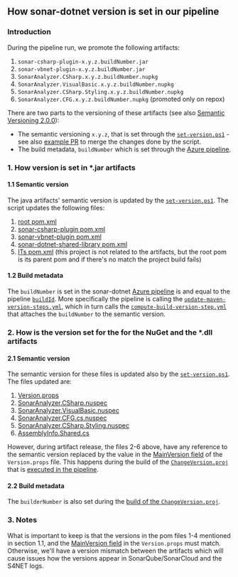 ## How sonar-dotnet version is set in our pipeline

### Introduction

During the pipeline run, we promote the following artifacts:

1. `sonar-csharp-plugin-x.y.z.buildNumber.jar`
1. `sonar-vbnet-plugin-x.y.z.buildNumber.jar`
1. `SonarAnalyzer.CSharp.x.y.z.buildNumber.nupkg`
1. `SonarAnalyzer.VisualBasic.x.y.z.buildNumber.nupkg`
1. `SonarAnalyzer.CSharp.Styling.x.y.z.buildNumber.nupkg`
1. `SonarAnalyzer.CFG.x.y.z.buildNumber.nupkg` (promoted only on repox)

There are two parts to the versioning of these artifacts (see also [Semantic Versioning 2.0.0](https://semver.org/)):
 - The semantic versioning `x.y.z`, that is set through the [`set-version.ps1`](./set-version.ps1) - see also [example PR](https://github.com/SonarSource/sonar-dotnet/pull/9194) to merge the changes done by the script.
 - The build metadata, `buildNumber` which is set through the [Azure pipeline](../../azure-pipelines.yml).

### 1. How version is set in *.jar artifacts

#### 1.1 Semantic version
The java artifacts' semantic version is updated by the [`set-version.ps1`](./set-version.ps1). The script updates the following files:
1.  [root pom.xml](../../pom.xml)
2.  [sonar-csharp-plugin pom.xml](../../sonar-csharp-plugin/pom.xml)
3.  [sonar-vbnet-plugin pom.xml](../../sonar-vbnet-plugin//pom.xml)
4.  [sonar-dotnet-shared-library pom.xml](../../sonar-dotnet-shared-library/pom.xml)
5.  [ITs pom.xml](../../its/pom.xml) (this project is not related to the artifacts, but the root pom is its parent pom and if there's no match the project build fails)

#### 1.2 Build metadata
The `buildNumber` is set in the sonar-dotnet [Azure pipeline](https://github.com/SonarSource/sonar-dotnet/blob/a998f32eac72c7b6b4562935ffb8d423c6ebf936/azure-pipelines.yml#L504) is and equal to the pipeline [`buildId`](https://learn.microsoft.com/en-us/azure/devops/pipelines/process/run-number?view=azure-devops&tabs=yaml#tokens). More specifically the pipeline is calling the [`update-maven-version-steps.yml`](https://dev.azure.com/sonarsource/DotNetTeam%20Project/_git/pipelines-yaml-templates?path=/update-maven-version-steps.yml&version=GBmaster&line=16&lineEnd=17&lineStartColumn=1&lineEndColumn=1&lineStyle=plain&_a=contentsl), which in turn calls the [`compute-build-version-step.yml`](https://dev.azure.com/sonarsource/DotNetTeam%20Project/_git/pipelines-yaml-templates?path=/compute-build-version-step.yml&version=GBmaster&line=29&lineEnd=30&lineStartColumn=1&lineEndColumn=1&lineStyle=plain&_a=contents) that attaches the `buildNumber` to the semantic version.

### 2. How is the version set for the for the NuGet and the *.dll artifacts

#### 2.1 Semantic version

The semantic version for these files is updated also by the [`set-version.ps1`](./set-version.ps1). The files updated are:
1. [Version.props](./Version.props)
1. [SonarAnalyzer.CSharp.nuspec](../../analyzers/packaging/SonarAnalyzer.CSharp.nuspec)
1. [SonarAnalyzer.VisualBasic.nuspec](../../analyzers/packaging/SonarAnalyzer.VisualBasic.nuspec)
1. [SonarAnalyzer.CFG.cs.nuspec](../../analyzers/src/SonarAnalyzer.CFG/SonarAnalyzer.CFG.cs.nuspec)
1. [SonarAnalyzer.CSharp.Styling.nuspec](../../analyzers/packaging/SonarAnalyzer.CSharp.Styling.nuspec)
1. [AssemblyInfo.Shared.cs](../../analyzers/src/AssemblyInfo.Shared.cs)

However, during artifact release, the files 2-6 above, have any reference to the semantic version replaced by the value in the [MainVersion field](https://github.com/SonarSource/sonar-dotnet/blob/a998f32eac72c7b6b4562935ffb8d423c6ebf936/scripts/version/Version.props#L3) of the `Version.props` file. This happens during the build of the [`ChangeVersion.proj`](./ChangeVersion.proj) that is [executed in the pipeline](https://github.com/SonarSource/sonar-dotnet/blob/master/azure-pipelines.yml#L91).

#### 2.2 Build metadata

The `builderNumber` is also set during the [build of the `ChangeVersion.proj`](https://github.com/SonarSource/sonar-dotnet/blob/a998f32eac72c7b6b4562935ffb8d423c6ebf936/azure-pipelines.yml#L92).


### 3. Notes

What is important to keep is that the versions in the pom files 1-4 mentioned in section 1.1, and the [MainVersion field](https://github.com/SonarSource/sonar-dotnet/blob/master/scripts/version/Version.props#L3) in the `Version.props` must
match. Otherwise, we'll have a version mismatch between the artifacts which will cause issues how the versions appear in SonarQube/SonarCloud and the S4NET logs.